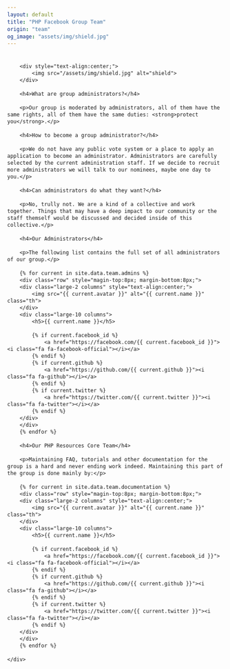 ```yaml
---
layout: default
title: "PHP Facebook Group Team"
origin: "team"
og_image: "assets/img/shield.jpg"
---
```


<div class="row" style="padding-top:8px">
    <div class="large-12 columns">

        <div style="text-align:center;">
            <img src="/assets/img/shield.jpg" alt="shield">
        </div>

        <h4>What are group administrators?</h4>

        <p>Our group is moderated by administrators, all of them have the same rights, all of them have the same duties: <strong>protect you</strong>.</p>

        <h4>How to become a group administrator?</h4>

        <p>We do not have any public vote system or a place to apply an application to become an administrator. Administrators are carefully selected by the current administration staff. If we decide to recruit more administrators we will talk to our nominees, maybe one day to you.</p>

        <h4>Can administrators do what they want?</h4>

        <p>No, trully not. We are a kind of a collective and work together. Things that may have a deep impact to our community or the staff themself would be discussed and decided inside of this collective.</p>

        <h4>Our Administrators</h4>

        <p>The following list contains the full set of all administrators of our group.</p>

        {% for current in site.data.team.admins %}
        <div class="row" style="magin-top:8px; margin-bottom:8px;">
        <div class="large-2 columns" style="text-align:center;">
            <img src="{{ current.avatar }}" alt="{{ current.name }}" class="th">
        </div>
        <div class="large-10 columns">
            <h5>{{ current.name }}</h5>

            {% if current.facebook_id %}
                <a href="https://facebook.com/{{ current.facebook_id }}"><i class="fa fa-facebook-official"></i></a>
            {% endif %}
            {% if current.github %}
                <a href="https://github.com/{{ current.github }}"><i class="fa fa-github"></i></a>
            {% endif %}
            {% if current.twitter %}
                <a href="https://twitter.com/{{ current.twitter }}"><i class="fa fa-twitter"></i></a>
            {% endif %}
        </div>
        </div>
        {% endfor %}

        <h4>Our PHP Resources Core Team</h4>

        <p>Maintaining FAQ, tutorials and other documentation for the group is a hard and never ending work indeed. Maintaining this part of the group is done mainly by:</p>

        {% for current in site.data.team.documentation %}
        <div class="row" style="magin-top:8px; margin-bottom:8px;">
        <div class="large-2 columns" style="text-align:center;">
            <img src="{{ current.avatar }}" alt="{{ current.name }}" class="th">
        </div>
        <div class="large-10 columns">
            <h5>{{ current.name }}</h5>

            {% if current.facebook_id %}
                <a href="https://facebook.com/{{ current.facebook_id }}"><i class="fa fa-facebook-official"></i></a>
            {% endif %}
            {% if current.github %}
                <a href="https://github.com/{{ current.github }}"><i class="fa fa-github"></i></a>
            {% endif %}
            {% if current.twitter %}
                <a href="https://twitter.com/{{ current.twitter }}"><i class="fa fa-twitter"></i></a>
            {% endif %}
        </div>
        </div>
        {% endfor %}

    </div>
</div>

<div id="fb-root"></div>
<script>
window.fbAsyncInit = function() {
  FB.init({
    appId      : '566418756821183',
    xfbml      : true,
    version    : 'v2.0'
    });
  };

  (function(d, s, id){
    var js, fjs = d.getElementsByTagName(s)[0];
    if (d.getElementById(id)) {return;}
    js = d.createElement(s); js.id = id;
    js.src = "//connect.facebook.net/en_US/sdk.js";
    fjs.parentNode.insertBefore(js, fjs);
    }(document, 'script', 'facebook-jssdk'));
</script>
